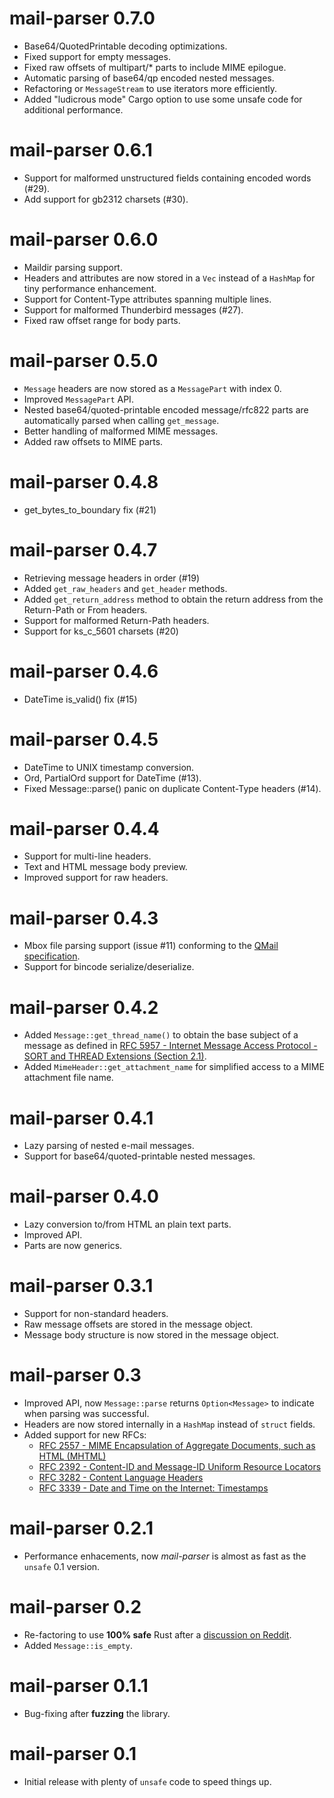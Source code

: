 mail-parser 0.7.0
================================
- Base64/QuotedPrintable decoding optimizations.
- Fixed support for empty messages.
- Fixed raw offsets of multipart/* parts to include MIME epilogue.
- Automatic parsing of base64/qp encoded nested messages.
- Refactoring or ``MessageStream`` to use iterators more efficiently.
- Added "ludicrous mode" Cargo option to use some unsafe code for additional performance.
  
mail-parser 0.6.1
================================
- Support for malformed unstructured fields containing encoded words (#29).
- Add support for gb2312 charsets (#30).

mail-parser 0.6.0
================================
- Maildir parsing support.
- Headers and attributes are now stored in a `Vec` instead of a `HashMap` for tiny performance enhancement.
- Support for Content-Type attributes spanning multiple lines.
- Support for malformed Thunderbird messages (#27). 
- Fixed raw offset range for body parts.

mail-parser 0.5.0
================================
- `Message` headers are now stored as a `MessagePart` with index 0.
- Improved `MessagePart` API.
- Nested base64/quoted-printable encoded message/rfc822 parts are automatically parsed when calling `get_message`.
- Better handling of malformed MIME messages.
- Added raw offsets to MIME parts.

mail-parser 0.4.8
================================
- get_bytes_to_boundary fix (#21)

mail-parser 0.4.7
================================
- Retrieving message headers in order (#19)
- Added `get_raw_headers` and `get_header` methods.
- Added `get_return_address` method to obtain the return address from the Return-Path or From headers.
- Support for malformed Return-Path headers.
- Support for ks_c_5601 charsets (#20)

mail-parser 0.4.6
================================
- DateTime is_valid() fix (#15)
  
mail-parser 0.4.5
================================
- DateTime to UNIX timestamp conversion.
- Ord, PartialOrd support for DateTime (#13).
- Fixed Message::parse() panic on duplicate Content-Type headers (#14).

mail-parser 0.4.4
================================
- Support for multi-line headers.
- Text and HTML message body preview.
- Improved support for raw headers.

mail-parser 0.4.3
================================
- Mbox file parsing support (issue #11) conforming to the [QMail specification](http://qmail.org/qmail-manual-html/man5/mbox.html).
- Support for bincode serialize/deserialize.

mail-parser 0.4.2
================================
- Added `Message::get_thread_name()` to obtain the base subject of a message as defined in [RFC 5957 - Internet Message Access Protocol - SORT and THREAD Extensions (Section 2.1)](https://datatracker.ietf.org/doc/html/rfc5256#section-2.1).
- Added `MimeHeader::get_attachment_name` for simplified access to a MIME attachment file name.

mail-parser 0.4.1
================================
- Lazy parsing of nested e-mail messages.
- Support for base64/quoted-printable nested messages.

mail-parser 0.4.0
================================
- Lazy conversion to/from HTML an plain text parts.
- Improved API.
- Parts are now generics.

mail-parser 0.3.1
================================
- Support for non-standard headers.
- Raw message offsets are stored in the message object.
- Message body structure is now stored in the message object.

mail-parser 0.3
================================
- Improved API, now `Message::parse` returns `Option<Message>` to indicate when parsing was successful.
- Headers are now stored internally in a `HashMap` instead of `struct` fields.
- Added support for new RFCs:
  - [RFC 2557 - MIME Encapsulation of Aggregate Documents, such as HTML (MHTML)](https://datatracker.ietf.org/doc/html/rfc2557)
  - [RFC 2392 - Content-ID and Message-ID Uniform Resource Locators](https://datatracker.ietf.org/doc/html/rfc2392)
  - [RFC 3282 - Content Language Headers](https://datatracker.ietf.org/doc/html/rfc3282)
  - [RFC 3339 - Date and Time on the Internet: Timestamps](https://datatracker.ietf.org/doc/html/rfc3339)

mail-parser 0.2.1
================================
- Performance enhacements, now *mail-parser* is almost as fast as the `unsafe` 0.1 version.

mail-parser 0.2
================================
- Re-factoring to use **100% safe** Rust after a [discussion on Reddit](https://www.reddit.com/r/rust/comments/qkc5rk/fast_and_robust_email_parsing_library_for_rust/).
- Added `Message::is_empty`.

mail-parser 0.1.1
================================
- Bug-fixing after **fuzzing** the library.

mail-parser 0.1
================================
- Initial release with plenty of `unsafe` code to speed things up.






